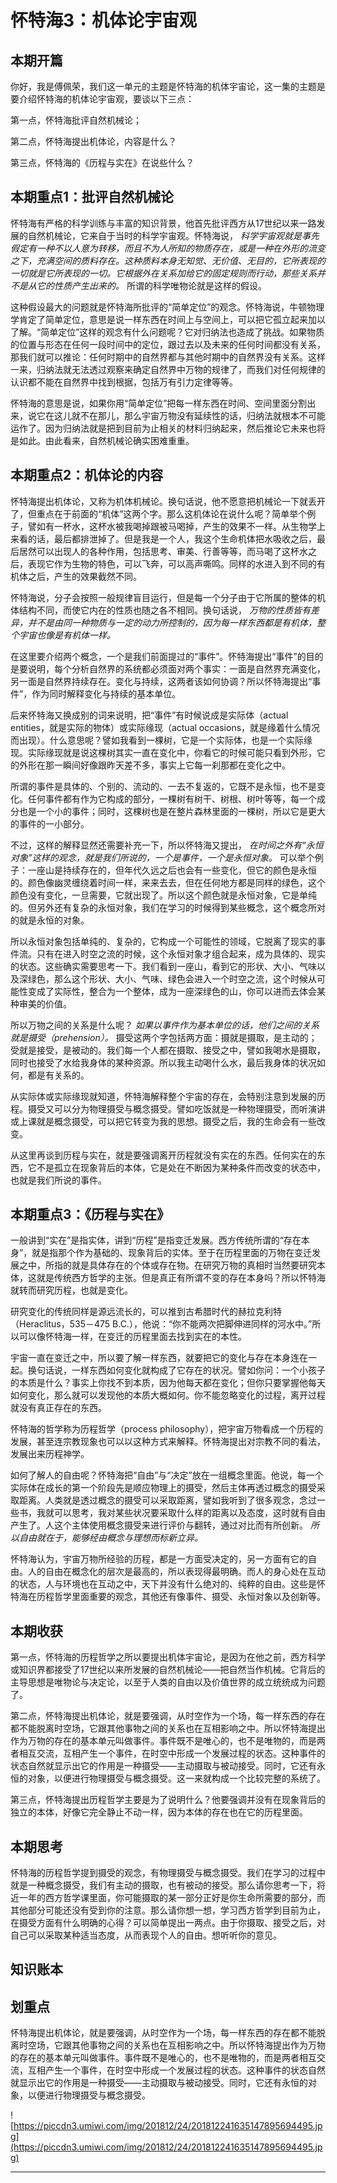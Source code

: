 # 怀特海3：机体论宇宙观

## 本期开篇

你好，我是傅佩荣，我们这一单元的主题是怀特海的机体宇宙论，这一集的主题是要介绍怀特海的机体论宇宙观，要谈以下三点：

第一点，怀特海批评自然机械论；

第二点，怀特海提出机体论，内容是什么？

第三点，怀特海的《历程与实在》在说些什么？

## 本期重点1：批评自然机械论

怀特海有严格的科学训练与丰富的知识背景，他首先批评西方从17世纪以来一路发展的自然机械论，它来自于当时的科学宇宙观。怀特海说， *科学宇宙观就是事先假定有一种不以人意为转移，而且不为人所知的物质存在，或是一种在外形的流变之下，充满空间的质料存在。这种质料本身无知觉、无价值、无目的，它所表现的一切就是它所表现的一切。它根据外在关系加给它的固定规则而行动，那些关系并不是从它的性质产生出来的。* 所谓的科学唯物论就是这样的假设。

这种假设最大的问题就是怀特海所批评的“简单定位”的观念。怀特海说，牛顿物理学肯定了简单定位，意思是说一样东西在时间上与空间上，可以把它孤立起来加以了解。“简单定位”这样的观念有什么问题呢？它对归纳法也造成了挑战。如果物质的位置与形态在任何一段时间中的定位，跟过去以及未来的任何时间都没有关系，那我们就可以推论：任何时期中的自然界都与其他时期中的自然界没有关系。这样一来，归纳法就无法透过观察来确定自然界中万物的规律了，而我们对任何规律的认识都不能在自然界中找到根据，包括万有引力定律等等。

怀特海的意思是说，如果你用“简单定位”把每一样东西在时间、空间里面分割出来，说它在这儿就不在那儿，那么宇宙万物没有延续性的话，归纳法就根本不可能运作了。因为归纳法就是把到目前为止相关的材料归纳起来，然后推论它未来也将是如此。由此看来，自然机械论确实困难重重。

## 本期重点2：机体论的内容

怀特海提出机体论，又称为机体机械论。换句话说，他不愿意把机械论一下就丢开了，但重点在于前面的“机体”这两个字。那么这机体论在说什么呢？简单举个例子，譬如有一杯水，这杯水被我喝掉跟被马喝掉，产生的效果不一样。从生物学上来看的话，最后都排泄掉了。但是我是一个人，我这个生命机体把水吸收之后，最后居然可以出现人的各种作用，包括思考、审美、行善等等，而马喝了这杯水之后，表现它作为生物的特色，可以飞奔，可以高声嘶鸣。同样的水进入到不同的有机体之后，产生的效果截然不同。

怀特海说，分子会按照一般规律盲目运行，但是每一个分子由于它所属的整体的机体结构不同，而使它内在的性质也随之各不相同。换句话说， *万物的性质皆有差异，并不是由同一种物质与一定的动力所控制的，因为每一样东西都是有机体，整个宇宙也像是有机体一样。*

在这里要介绍两个概念，一个是我们前面提过的“事件”。怀特海提出“事件”的目的是要说明，每个分析自然界的系统都必须面对两个事实：一面是自然界充满变化，另一面是自然界持续存在。变化与持续，这两者该如何协调？所以怀特海提出“事件”，作为同时解释变化与持续的基本单位。

后来怀特海又换成别的词来说明，把“事件”有时候说成是实际体（actual entities，就是实际的物体）或实际缘现（actual occasions，就是缘着什么情况而出现）。什么意思呢？譬如我看到一棵树，它是一个实际体，也是一个实际缘现。实际缘现就是说这棵树其实一直在变化中，你看它的时候可能只看到外形，它的外形在那一瞬间好像跟昨天差不多，事实上它每一刹那都在变化之中。

所谓的事件是具体的、个别的、流动的、一去不复返的，它既不是永恒，也不是变化。任何事件都有作为它构成的部分，一棵树有树干、树根、树叶等等，每一个成分也是一个小的事件；同时，这棵树也是在整片森林里面的一棵树，所以它是更大的事件的一小部分。

不过，这样的解释显然还需要补充一下，所以怀特海又提出， *在时间之外有“永恒对象”这样的观念，就是我们所说的，一个是事件，一个是永恒对象。* 可以举个例子：一座山是持续存在的，但年代久远之后也会有一些变化，但它的颜色是永恒的。颜色像幽灵缠绕着时间一样，来来去去，但在任何地方都是同样的绿色，这个颜色没有变化，一旦需要，它就出现了。所以这个颜色就是永恒对象，它是单纯的。但另外还有复杂的永恒对象，我们在学习的时候得到某些概念，这个概念所对的就是永恒的对象。

所以永恒对象包括单纯的、复杂的，它构成一个可能性的领域，它脱离了现实的事件流。只有在进入时空之流的时候，这个永恒对象才组合起来，成为具体的、现实的状态。这些确实需要思考一下。我们看到一座山，看到它的形状、大小、气味以及深绿色，那么这个形状、大小、气味、绿色会进入一个时空之流，这个时候从可能性变成了实际性，整合为一个整体，成为一座深绿色的山，你可以进而去体会某种审美的价值。

所以万物之间的关系是什么呢？ *如果以事件作为基本单位的话，他们之间的关系就是摄受（prehension）。* 摄受这两个字包括两方面：摄就是摄取，是主动的；受就是接受，是被动的。我们每一个人都在摄取、接受之中，譬如我喝水是摄取，同时也接受了水给我身体的某种资源。所以我主动喝什么水，最后我身体的状况如何，都是有关系的。

从实际体或实际缘现就知道，怀特海解释整个宇宙的存在，会特别注意到发展的历程。摄受又可以分为物理摄受与概念摄受。譬如吃饭就是一种物理摄受，而听演讲或上课就是概念摄受，可以把它转变为我的思想。摄受之后，我的生命会有一些改变。

从这里再谈到历程与实在，就是要强调离开历程就没有实在的东西。任何实在的东西，它不是孤立在现象背后的本体，它是处在不断因为某种条件而改变的状态中，也就是我们所说的事件。

## 本期重点3：《历程与实在》

一般讲到“实在”是指实体，讲到“历程”是指变迁发展。西方传统所谓的“存在本身”，就是指那个作为基础的、现象背后的实体。至于在历程里面的万物在变迁发展之中，所指的就是具体存在的个体或存在物。在研究万物的真相时当然要研究本体，这就是传统西方哲学的主张。但是真正有所谓不变的存在本身吗？所以怀特海就转而研究历程，也就是变化。

研究变化的传统同样是源远流长的，可以推到古希腊时代的赫拉克利特（Heraclitus，535－475 B.C.），他说：“你不能两次把脚伸进同样的河水中。”所以可以像怀特海一样，在变迁的历程里面去找到实在的本性。

宇宙一直在变迁之中，所以要了解一样东西，就要把它的变化与存在本身连在一起。换句话说，一样东西如何变化就构成了它存在的状况。譬如你问：一个小孩子的本质是什么？事实上你找不到本质，因为他每天都在变化；但你只要掌握他每天如何变化，那么就可以发现他的本质大概如何。你不能忽略变化的过程，离开过程就没有真正存在的东西。

怀特海的哲学称为历程哲学（process philosophy），把宇宙万物看成一个历程的发展，甚至连宗教现象也可以以这种方式来解释。怀特海提出对宗教不同的看法，发展出来历程神学。

如何了解人的自由呢？怀特海把“自由”与“决定”放在一组概念里面。他说，每一个实际体在成长的第一个阶段先是顺应物理上的摄受，然后主体再透过概念的摄受采取距离。人类就是透过概念的摄受可以采取距离，譬如我听到了很多观念，念过一些书，我就可以思考，我对某些状况要采取什么样的距离以及态度，这时就有自由产生了。人这个主体使用概念摄受来进行评价与翻转，通过对比而有所创新。 *所以自由就在于，能够经由概念与理想而标新立异。*

怀特海认为，宇宙万物所经验的历程，都是一方面受决定的，另一方面有它的自由。人的自由在概念化的层次是最高的，所以表现得最明确。而人的身心处在互动的状态，人与环境也在互动之中，天下并没有什么绝对的、纯粹的自由。这些是怀特海在历程哲学里面重要的观念，其他还有像事件、摄受、永恒对象以及创新等。

## 本期收获

第一点，怀特海的历程哲学之所以要提出机体宇宙论，是因为在他之前，西方科学或知识界都接受了17世纪以来所发展的自然机械论——把自然当作机械。它背后的主导思想是唯物论与决定论，以至于人类的自由以及价值世界的成立统统成为问题了。

第二点，怀特海提出机体论，就是要强调，从时空作为一个场，每一样东西的存在都不能脱离时空场，它跟其他事物之间的关系也在互相影响之中。所以怀特海提出作为万物的存在的基本单元叫做事件。事件既不是唯心的，也不是唯物的，而是两者相互交流，互相产生一个事件，在时空中形成一个发展过程的状态。这种事件的状态自然就显示出它的作用是一种摄受——主动摄取与被动接受。同时，它还有永恒的对象，以便进行物理摄受与概念摄受。这一来就构成一个比较完整的系统了。

第三点，怀特海提出历程哲学主要是为了说明什么？他要强调并没有在现象背后的独立的本体，好像它完全静止不动一样，因为本体的存在也在它的历程里面。

## 本期思考

怀特海的历程哲学提到摄受的观念，有物理摄受与概念摄受。我们在学习的过程中就是一种概念摄受，我们有主动的摄取，也有被动的接受。那么请你思考一下，将近一年的西方哲学课里面，你可能摄取的某一部分正好是你生命所需要的部分，而其他部分可能还没有受到你的注意。那么请你想一想，学习西方哲学到目前为止，在摄受方面有什么明确的心得？可以简单提出一两点。由于你摄取、接受之后，对自己可以采取某种适当态度，从而表现个人的自由。想听听你的意见。

## 知识账本

## 划重点

怀特海提出机体论，就是要强调，从时空作为一个场，每一样东西的存在都不能脱离时空场，它跟其他事物之间的关系也在互相影响之中。所以怀特海提出作为万物的存在的基本单元叫做事件。事件既不是唯心的，也不是唯物的，而是两者相互交流，互相产生一个事件，在时空中形成一个发展过程的状态。这种事件的状态自然就显示出它的作用是一种摄受——主动摄取与被动接受。同时，它还有永恒的对象，以便进行物理摄受与概念摄受。

![https://piccdn3.umiwi.com/img/201812/24/201812241635147895694495.jpg](https://piccdn3.umiwi.com/img/201812/24/201812241635147895694495.jpg)

---
